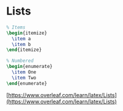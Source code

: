# Lists

```latex
% Items
\begin{itemize}
  \item a
  \item b
\end{itemize}

% Numbered
\begin{enumerate}
  \item One
  \item Two
\end{enumerate}
```

[https://www.overleaf.com/learn/latex/Lists](https://www.overleaf.com/learn/latex/Lists)